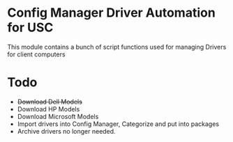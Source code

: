 Config Manager Driver Automation for USC
========================================

This module contains a bunch of script functions used for managing Drivers for client computers

Todo
====
* ~~Download Dell Models~~
* Download HP Models
* Download Microsoft Models
* Import drivers into Config Manager, Categorize and put into packages
* Archive drivers no longer needed.